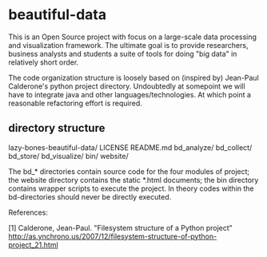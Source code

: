 beautiful-data
==============

This is an Open Source project with focus on a large-scale data processing and visualization framework.  The ultimate goal is to provide researchers, business analysts and students a suite of tools for doing "big data" in relatively short order.


The code organization structure is loosely based on (inspired by) Jean-Paul Calderone's python project directory.  Undoubtedly at somepoint we will have to integrate java and other languages/technologies.  At which point a reasonable refactoring effort is required.

directory structure
-------------------

lazy-bones-beautiful-data/
   LICENSE
   README.md
   bd_analyze/
   bd_collect/
   bd_store/
   bd_visualize/
   bin/
   website/

The bd_* directories contain source code for the four modules of project; the website directory contains the static *.html documents; the bin directory contains wrapper scripts to execute the project.  In theory codes within the bd-directories should never be directly executed.

References:

[1] Calderone, Jean-Paul.  "Filesystem structure of a Python project" http://as.ynchrono.us/2007/12/filesystem-structure-of-python-project_21.html